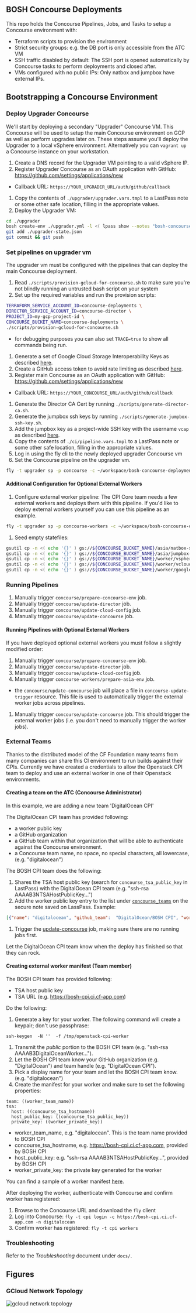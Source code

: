 ## BOSH Concourse Deployments

This repo holds the Concourse Pipelines, Jobs, and Tasks to setup a Concourse environment with:
* Terraform scripts to provision the environment
* Strict security groups: e.g. the DB port is only accessible from the ATC VM
* SSH traffic disabled by default: The SSH port is opened automatically by Concourse tasks to perform deployments and closed after.
* VMs configured with no public IPs: Only natbox and jumpbox have external IPs.

## Bootstrapping a Concourse Environment

### Deploy Upgrader Concourse

We'll start by deploying a secondary "Upgrader" Concourse VM.
This Concourse will be used to setup the main Concourse environment on GCP as well as perform upgrades later on.
These steps assume you'll deploy the Upgrader to a local vSphere environment.
Alternatively you can `vagrant up` a Concourse instance on your workstation.

1. Create a DNS record for the Upgrader VM pointing to a valid vSphere IP.
1. Register Upgrader Concourse as an OAuth application with GitHub: https://github.com/settings/applications/new
  - Callback URL: `https://YOUR_UPGRADER_URL/auth/github/callback`
1. Copy the contents of `./upgrader/upgrader.vars.tmpl` to a LastPass note or some other safe location, filling in the appropriate values.
1. Deploy the Upgrader VM:

  ```bash
  cd ./upgrader
  bosh create-env ./upgrader.yml -l <( lpass show --notes "bosh-concourse-upgrader-create-env" )
  git add ./upgrader-state.json
  git commit && git push
  ```

### Set pipelines on upgrader vm

The upgrader vm must be configured with the pipelines that can deploy the
main Concourse deployment.

1. Read `./scripts/provision-gcloud-for-concourse.sh` to make sure you're not blindly running an untrusted bash script on your system
1. Set up the required variables and run the provision scripts:

  ```bash
  TERRAFORM_SERVICE_ACCOUNT_ID=concourse-deployments \
  DIRECTOR_SERVICE_ACCOUNT_ID=concourse-director \
  PROJECT_ID=my-gcp-project-id \
  CONCOURSE_BUCKET_NAME=concourse-deployments \
  ./scripts/provision-gcloud-for-concourse.sh
  ```
  - for debugging purposes you can also set `TRACE=true` to show all commands being run.
1. Generate a set of Google Cloud Storage Interoperability Keys as described [here](https://cloud.google.com/storage/docs/migrating#keys).
1. Create a GitHub access token to avoid rate limiting as described [here](https://help.github.com/articles/creating-an-access-token-for-command-line-use/).
1. Register main Concourse as an OAuth application with GitHub: https://github.com/settings/applications/new
  - Callback URL: `https://YOUR_CONCOURSE_URL/auth/github/callback`
1. Generate the Director CA Cert by running `./scripts/generate-director-ca.sh`.
1. Generate the jumpbox ssh keys by running `./scripts/generate-jumpbox-ssh-key.sh`.
1. Add the jumpbox key as a project-wide SSH key with the username `vcap` as described [here](https://cloud.google.com/compute/docs/instances/adding-removing-ssh-keys).
1. Copy the contents of `./ci/pipeline.vars.tmpl` to a LastPass note or some other safe location, filling in the appropriate values.
1. Log in using the fly cli to the newly deployed upgrader Concourse vm
1. Set the Concourse pipeline on the upgrader vm.

  ```bash
  fly -t upgrader sp -p concourse -c ~/workspace/bosh-concourse-deployments/ci/pipeline.yml -l <(lpass show note YOUR_LASTPASS_NOTE)
  ```

#### Additional Configuration for Optional External Workers

1. Configure external worker pipeline:
  The CPI Core team needs a few external workers and deploys them with this pipeline. If you'd like to deploy external workers
  yourself you can use this pipeline as an example.

  ```bash
  fly -t upgrader sp -p concourse-workers -c ~/workspace/bosh-concourse-deployments/ci/pipeline-cpi-workers.yml -l <(lpass show note YOUR_LASTPASS_NOTE)
  ```
1. Seed empty statefiles:

  ```bash
  gsutil cp -n <( echo '{}' ) gs://${CONCOURSE_BUCKET_NAME}/asia/natbox-state.json
  gsutil cp -n <( echo '{}' ) gs://${CONCOURSE_BUCKET_NAME}/asia/jumpbox-state.json
  gsutil cp -n <( echo '{}' ) gs://${CONCOURSE_BUCKET_NAME}/worker/vsphere-v5.1-worker-state.json
  gsutil cp -n <( echo '{}' ) gs://${CONCOURSE_BUCKET_NAME}/worker/vcloud-v5.5-worker-state.json
  gsutil cp -n <( echo '{}' ) gs://${CONCOURSE_BUCKET_NAME}/worker/google-asia-worker-state.json
  ```

### Running Pipelines

1. Manually trigger `concourse/prepare-concourse-env` job.
1. Manually trigger `concourse/update-director` job.
1. Manually trigger `concourse/update-cloud-config` job.
1. Manually trigger `concourse/update-concourse` job.

#### Running Pipelines with Optional External Workers

If you have deployed optional external workers you must follow a slightly modified order:

1. Manually trigger `concourse/prepare-concourse-env` job.
1. Manually trigger `concourse/update-director` job.
1. Manually trigger `concourse/update-cloud-config` job.
1. Manually trigger `concourse-workers/prepare-asia-env` job.
  - the `concourse/update-concourse` job will place a file in `concourse-update-trigger` resource.
    This file is used to automatically trigger the external worker jobs across pipelines.
1. Manually trigger `concourse/update-concourse` job. This should trigger the external worker
   jobs (i.e. you don't need to manually trigger the worker jobs).

### External Teams

Thanks to the distributed model of the CF Foundation many teams from many
companies can share this CI environment to run builds against their CPIs.
Currently we have created a credentials to allow the Openstack CPI team to
deploy and use an external worker in one of their Openstack environments.

#### Creating a team on the ATC (Concourse Administrator)

In this example, we are adding a new team 'DigitalOcean CPI'

The DigitalOcean CPI team has provided following:

- a worker public key
- a GitHub organization
- a GitHub team within that organization that will be able to authenticate against the Concourse environment.
- a Concourse team name, no space, no special characters, all lowercase, (e.g. "digitalocean")

The BOSH CPI team does the following:

1. Shares the TSA host public key (search for `concourse_tsa_public_key` in LastPass)
  with the DigitalOcean CPI team (e.g. "ssh-rsa AAAAB3NTSAHostPublicKey...")
1. Add the worker public key entry to the list under [`concourse_teams`](https://github.com/pivotal-cf/bosh-concourse-deployments/blob/d87f8b7134b407d78bfcda29dcd721e0ade746bd/ci/pipeline.vars.tmpl#L54-L56) on the secure note saved on LassPass.
    Example:

```json
[{"name": "digitalocean", "github_team":  "DigitalOcean/BOSH CPI", "worker_public_key": "ssh-rsa AAAAB3DigitalOceanWorker..."}]
```
1. Trigger the [update-concourse](https://bosh-upgrader.ci.cf-app.com/teams/main/pipelines/concourse/jobs/update-concourse/) job, making sure there are no running jobs first.

Let the DigitalOcean CPI team know when the deploy has finished so that they can
rock.

#### Creating external worker manifest (Team member)

The BOSH CPI team has provided following:

- TSA host public key
- TSA URL (e.g. https://bosh-cpi.ci.cf-app.com)

Do the following:

1. Generate a key for your worker. The following command will create a keypair; don't use passphrase:
```
ssh-keygen  -N ''  -f /tmp/openstack-cpi-worker
```
1. Transmit the _public_ portion to the BOSH CPI team (e.g. "ssh-rsa AAAAB3DigitalOceanWorker...").
1. Let the BOSH CPI team know your GitHub organization (e.g.
"DigitalOcean") and team handle (e.g. "DigitalOcean CPI").
1. Pick a display name for your team and let the BOSH CPI team know. (e.g. "digitalocean")
1. Create the manifest for your worker and make sure to set the following properties:

  ```
  team: ((worker_team_name))
  tsa:
    host: ((concourse_tsa_hostname))
    host_public_key: ((concourse_tsa_public_key))
    private_key: ((worker_private_key))
  ```

  * worker_team_name, e.g. "digitalocean". This is the team name provided to BOSH CPI
  * concourse_tsa_hostname, e.g. https://bosh-cpi.ci.cf-app.com, provided by BOSH CPI
  * host_public_key: e.g. "ssh-rsa AAAAB3NTSAHostPublicKey...", provided by BOSH CPI
  * worker_private_key: the private key generated for the worker

You can find a sample of a worker manifest [here](https://github.com/pivotal-cf/bosh-concourse-deployments/blob/d87f8b7134b407d78bfcda29dcd721e0ade746bd/vsphere-v5.1/worker.yml).

After deploying the worker, authenticate with Concourse and confirm worker has registered:

1. Browse to the Concourse URL and download the `fly` client
1. Log into Concourse: `fly -t cpi login -c https://bosh-cpi.ci.cf-app.com -n digitalocean`
1. Confirm worker has registered: `fly -t cpi workers`

### Troubleshooting

Refer to the _Troubleshooting_ document under `docs/`.

## Figures

### GCloud Network Topology
![gcloud network topology](https://docs.google.com/drawings/d/1TbnPOjp27vpwxI5hJi2ateVXEU0_2KQf6RbtMmLUyZ0/pub?w=925&h=1172)
